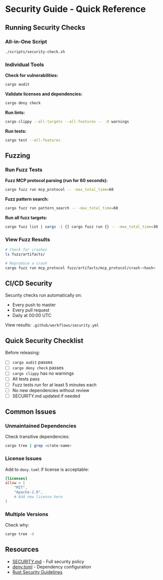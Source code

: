 # Security Guide - Quick Reference

## Running Security Checks

### All-in-One Script
```bash
./scripts/security-check.sh
```

### Individual Tools

**Check for vulnerabilities:**
```bash
cargo audit
```

**Validate licenses and dependencies:**
```bash
cargo deny check
```

**Run lints:**
```bash
cargo clippy --all-targets --all-features -- -D warnings
```

**Run tests:**
```bash
cargo test --all-features
```

## Fuzzing

### Run Fuzz Tests

**Fuzz MCP protocol parsing (run for 60 seconds):**
```bash
cargo fuzz run mcp_protocol -- -max_total_time=60
```

**Fuzz pattern search:**
```bash
cargo fuzz run pattern_search -- -max_total_time=60
```

**Run all fuzz targets:**
```bash
cargo fuzz list | xargs -I {} cargo fuzz run {} -- -max_total_time=30
```

### View Fuzz Results
```bash
# Check for crashes
ls fuzz/artifacts/

# Reproduce a crash
cargo fuzz run mcp_protocol fuzz/artifacts/mcp_protocol/crash-<hash>
```

## CI/CD Security

Security checks run automatically on:
- Every push to master
- Every pull request
- Daily at 00:00 UTC

View results: `.github/workflows/security.yml`

## Quick Security Checklist

Before releasing:
- [ ] `cargo audit` passes
- [ ] `cargo deny check` passes
- [ ] `cargo clippy` has no warnings
- [ ] All tests pass
- [ ] Fuzz tests run for at least 5 minutes each
- [ ] No new dependencies without review
- [ ] SECURITY.md updated if needed

## Common Issues

### Unmaintained Dependencies
Check transitive dependencies:
```bash
cargo tree | grep <crate-name>
```

### License Issues
Add to `deny.toml` if license is acceptable:
```toml
[licenses]
allow = [
    "MIT",
    "Apache-2.0",
    # Add new license here
]
```

### Multiple Versions
Check why:
```bash
cargo tree -d
```

## Resources

- [SECURITY.md](../SECURITY.md) - Full security policy
- [deny.toml](../deny.toml) - Dependency configuration
- [Rust Security Guidelines](https://anssi-fr.github.io/rust-guide/)
